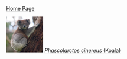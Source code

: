 [Home Page](index.md)

<img src = "images/Phascolartus_cinereus.jpg" width = 100> [*Phascolarctos cinereus* (Koala)](./species/Phascolartus_cinereus.md)

